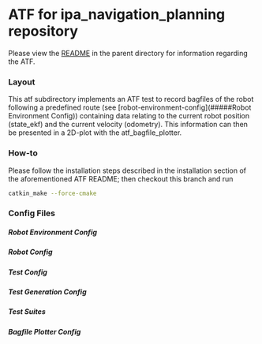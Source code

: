# ATF for ipa_navigation_planning repository

Please view the [README](../README.md) in the parent directory for information regarding the ATF.

### Layout

This atf subdirectory implements an ATF test to record bagfiles of the robot following a predefined route (see [robot-environment-config](#####Robot Environment Config)) containing data relating to the current robot position (state_ekf) and the current velocity (odometry). This information can then be presented in a 2D-plot with the atf_bagfile_plotter.

### How-to

Please follow the installation steps described in the installation section of the aforementioned ATF README; then checkout this branch and run
```sh
catkin_make --force-cmake
```

### Config Files
##### Robot Environment Config
##### Robot Config
##### Test Config
##### Test Generation Config
##### Test Suites
##### Bagfile Plotter Config
